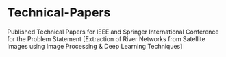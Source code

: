 # Technical-Papers
Published Technical Papers for IEEE and Springer International Conference for the Problem Statement [Extraction of River Networks from Satellite Images using Image Processing &amp; Deep Learning Techniques]
